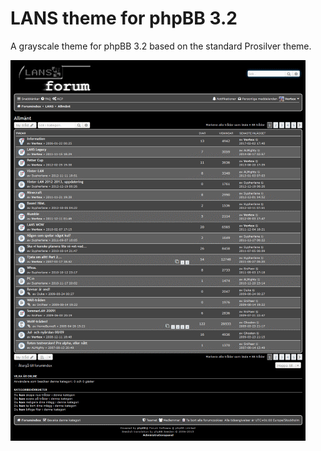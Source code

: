 # LANS theme for phpBB 3.2
A grayscale theme for phpBB 3.2 based on the standard Prosilver theme.

![Theme preview](screenshot.png)

